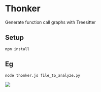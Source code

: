 # Thonker
Generate function call graphs with Treesitter

## Setup
```shell
npm install
```
## Eg
```shell
node thonker.js file_to_analyze.py
```
![](https://osyu.sh/thonk3k.png)